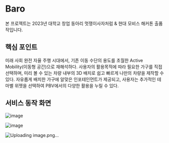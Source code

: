 # Baro

본 프로젝트는 2023년 대학교 창업 동아리 멋쟁이사자처럼 & 현대 모비스 해커톤 출품작입니다.

## 핵심 포인트
미래 사회 완전 자율 주행 시대에서, 기존 이동 수단의 용도를 초월한 Active Mobility(이동형 공간)으로 재해석하다.
사용자의 활용목적에 따라 필요한 가구를 직접 선택하며, 미리 볼 수 있는 차량 내부의 3D 배치로 쉽고 빠르게 나만의 차량을 제작할 수 있다.
자유롭게 배치한 가구에 알맞은 인포테인먼트가 제공되고, 사용자는 추가적인 테마별 위젯을 선택하여 PBV에서의 다양한 활용을 누릴 수 있다.

## 서비스 동작 화면

![image](https://github.com/msung99/Baro-be-/assets/88240193/775f38b3-41c7-431a-8a2d-401c6f0d9400)

![image](https://github.com/msung99/Baro-be-/assets/88240193/947e92d4-292b-4811-8bb8-2d62f6418d69)

![Uploading image.png…]()
